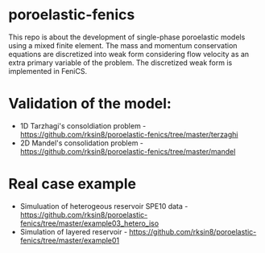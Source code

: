 # poroelastic-fenics

This repo is about the development of single-phase poroelastic models using a mixed finite element. The mass and momentum conservation equations are discretized into weak form considering flow velocity as an extra primary variable of the problem. The discretized weak form is implemented in FeniCS.

# Validation of the model:
- 1D Tarzhagi's consoldiation problem - https://github.com/rksin8/poroelastic-fenics/tree/master/terzaghi
- 2D Mandel's consolidation problem - https://github.com/rksin8/poroelastic-fenics/tree/master/mandel

# Real case example
- Simuluation of heterogeous reservoir SPE10 data - https://github.com/rksin8/poroelastic-fenics/tree/master/example03_hetero_iso
- Simulation of layered reservoir - https://github.com/rksin8/poroelastic-fenics/tree/master/example01

